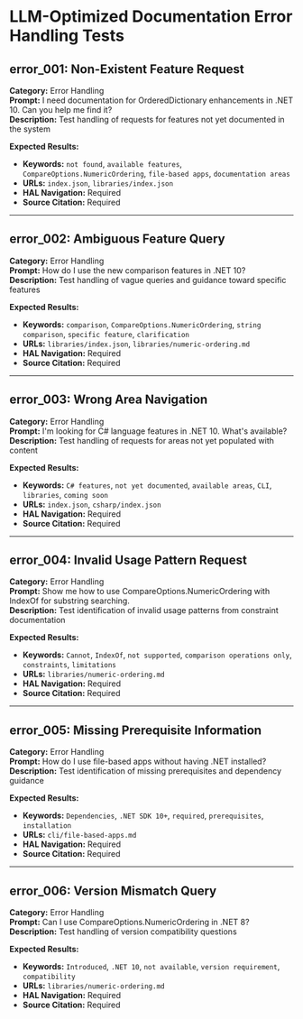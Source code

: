 # LLM-Optimized Documentation Error Handling Tests

## error_001: Non-Existent Feature Request

**Category:** Error Handling  
**Prompt:** I need documentation for OrderedDictionary enhancements in .NET 10. Can you help me find it?  
**Description:** Test handling of requests for features not yet documented in the system

**Expected Results:**
- **Keywords:** `not found`, `available features`, `CompareOptions.NumericOrdering`, `file-based apps`, `documentation areas`
- **URLs:** `index.json`, `libraries/index.json`
- **HAL Navigation:** Required
- **Source Citation:** Required

---

## error_002: Ambiguous Feature Query

**Category:** Error Handling  
**Prompt:** How do I use the new comparison features in .NET 10?  
**Description:** Test handling of vague queries and guidance toward specific features

**Expected Results:**
- **Keywords:** `comparison`, `CompareOptions.NumericOrdering`, `string comparison`, `specific feature`, `clarification`
- **URLs:** `libraries/index.json`, `libraries/numeric-ordering.md`
- **HAL Navigation:** Required
- **Source Citation:** Required

---

## error_003: Wrong Area Navigation

**Category:** Error Handling  
**Prompt:** I'm looking for C# language features in .NET 10. What's available?  
**Description:** Test handling of requests for areas not yet populated with content

**Expected Results:**
- **Keywords:** `C# features`, `not yet documented`, `available areas`, `CLI`, `libraries`, `coming soon`
- **URLs:** `index.json`, `csharp/index.json`
- **HAL Navigation:** Required
- **Source Citation:** Required

---

## error_004: Invalid Usage Pattern Request

**Category:** Error Handling  
**Prompt:** Show me how to use CompareOptions.NumericOrdering with IndexOf for substring searching.  
**Description:** Test identification of invalid usage patterns from constraint documentation

**Expected Results:**
- **Keywords:** `Cannot`, `IndexOf`, `not supported`, `comparison operations only`, `constraints`, `limitations`
- **URLs:** `libraries/numeric-ordering.md`
- **HAL Navigation:** Required
- **Source Citation:** Required

---

## error_005: Missing Prerequisite Information

**Category:** Error Handling  
**Prompt:** How do I use file-based apps without having .NET installed?  
**Description:** Test identification of missing prerequisites and dependency guidance

**Expected Results:**
- **Keywords:** `Dependencies`, `.NET SDK 10+`, `required`, `prerequisites`, `installation`
- **URLs:** `cli/file-based-apps.md`
- **HAL Navigation:** Required
- **Source Citation:** Required

---

## error_006: Version Mismatch Query

**Category:** Error Handling  
**Prompt:** Can I use CompareOptions.NumericOrdering in .NET 8?  
**Description:** Test handling of version compatibility questions

**Expected Results:**
- **Keywords:** `Introduced`, `.NET 10`, `not available`, `version requirement`, `compatibility`
- **URLs:** `libraries/numeric-ordering.md`
- **HAL Navigation:** Required
- **Source Citation:** Required